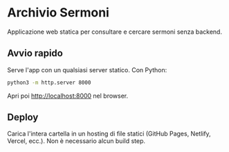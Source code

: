 # Archivio Sermoni

Applicazione web statica per consultare e cercare sermoni senza backend.

## Avvio rapido

Serve l'app con un qualsiasi server statico. Con Python:

```bash
python3 -m http.server 8000
```

Apri poi [http://localhost:8000](http://localhost:8000) nel browser.

## Deploy

Carica l'intera cartella in un hosting di file statici (GitHub Pages, Netlify, Vercel, ecc.).
Non è necessario alcun build step.

